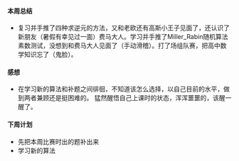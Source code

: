 #### 本周总结

+  复习并手推了四种求逆元的方法，又和老欧还有高斯小王子见面了，还认识了新朋友（暑假有幸见过一面）费马大人。学习并手推了Miller_Rabin随机算法素数测试，没想到和费马大人见面了（手动滑稽）。打了场组队赛，把高中数学知识忘了（鬼脸）。

#### 感想

+  在学习新的算法和补题之间徘徊，不知道该怎么选择，以自己目前的水平，做到两者兼顾还是挺困难的。
   猛然醒悟自己上课时的状态，浑浑噩噩的，该醒一醒了。

#### 下周计划

+  先把本周比赛时出的题补出来
+  学习新的算法



